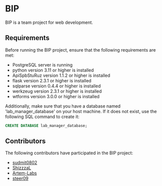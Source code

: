 # BIP

BIP is a team project for web development.

## Requirements

Before running the BIP project, ensure that the following requirements are met:

* PostgreSQL server is running
* python version 3.11 or higher is installed
* ApiSpbStuRuz version 1.1.2 or higher is installed
* flask version 2.3.1 or higher is installed
* sqlparse version 0.4.4 or higher is installed
* werkzeug version 2.3.1 or higher is installed
* wtforms version 3.0.0 or higher is installed

Additionally, make sure that you have a database named 'lab_manager_database' on your host machine. If it does not exist, use the following SQL command to create it:

```sql
CREATE DATABASE lab_manager_database;
```

## Contributors

The following contributors have participated in the BIP project:

* [sudmit0802](https://github.com/sudmit0802)
* [ShizzzaL](https://github.com/ShizzzaL)
* [Artem-Labs](https://github.com/Artem-Labs)
* [steer09](https://github.com/steer09)